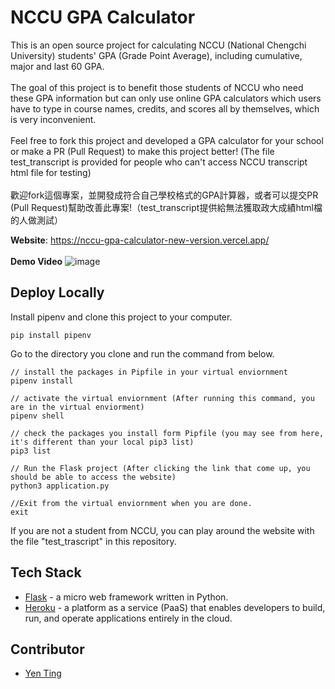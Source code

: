 # NCCU GPA Calculator
This is an open source project for calculating NCCU (National Chengchi University) students' GPA (Grade Point Average), including cumulative, major and last 60 GPA.<br>
<br>
The goal of this project is to benefit those students of NCCU who need these GPA information but can only use online GPA calculators which users have to type in 
course names, credits, and scores all by themselves, which is very inconvenient.<br>
<br>
Feel free to fork this project and developed a GPA calculator for your school or make a PR (Pull Request) to make this project better! (The file test_transcript is provided for people who can't access NCCU transcript html file for testing)<br>
<br>
歡迎fork這個專案，並開發成符合自己學校格式的GPA計算器，或者可以提交PR (Pull Request)幫助改善此專案!（test_transcript提供給無法獲取政大成績html檔的人做測試）

**Website**: https://nccu-gpa-calculator-new-version.vercel.app/
<br>
<br>
**Demo Video**
![image](https://github.com/yentim0519/nccu-gpa-calculator/blob/master/nccu-gpa-calculator-demo-video.gif)

## Deploy Locally
Install pipenv and clone this project to your computer.
```
pip install pipenv
```
Go to the directory you clone and run the command from below.
```
// install the packages in Pipfile in your virtual enviornment
pipenv install 

// activate the virtual enviornment (After running this command, you are in the virtual enviorment)
pipenv shell 

// check the packages you install form Pipfile (you may see from here, it's different than your local pip3 list)
pip3 list 

// Run the Flask project (After clicking the link that come up, you should be able to access the website)
python3 application.py 

//Exit from the virtual enviornment when you are done.
exit
```
If you are not a student from NCCU, you can play around the website with the file "test_trascript" in this repository. 
<br>

## Tech Stack

* [Flask](https://flask.palletsprojects.com/en/1.1.x/) - a micro web framework written in Python.
* [Heroku](https://www.heroku.com) - a platform as a service (PaaS) that enables developers to build, run, and operate applications entirely in the cloud.

## Contributor
* [Yen Ting](https://github.com/yentim0519)

